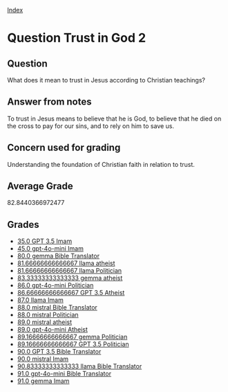 
[Index](../../index.md)
# Question Trust in God 2
## Question
What does it mean to trust in Jesus according to Christian teachings?

## Answer from notes
To trust in Jesus means to believe that he is God, to believe that he died on the cross to pay for our sins, and to rely on him to save us.

## Concern used for grading
Understanding the foundation of Christian faith in relation to trust.

## Average Grade
82.8440366972477

## Grades
 * [35.0 GPT 3.5 Imam](../answers/GPT_3.5_Imam/Trust_in_God_2.md)
 * [45.0 gpt-4o-mini Imam](../answers/gpt-4o-mini_Imam/Trust_in_God_2.md)
 * [80.0 gemma Bible Translator](../answers/gemma_Bible_Translator/Trust_in_God_2.md)
 * [81.66666666666667 llama atheist](../answers/llama_atheist/Trust_in_God_2.md)
 * [81.66666666666667 llama Politician](../answers/llama_Politician/Trust_in_God_2.md)
 * [83.33333333333333 gemma atheist](../answers/gemma_atheist/Trust_in_God_2.md)
 * [86.0 gpt-4o-mini Politician](../answers/gpt-4o-mini_Politician/Trust_in_God_2.md)
 * [86.66666666666667 GPT 3.5 Atheist](../answers/GPT_3.5_Atheist/Trust_in_God_2.md)
 * [87.0 llama Imam](../answers/llama_Imam/Trust_in_God_2.md)
 * [88.0 mistral Bible Translator](../answers/mistral_Bible_Translator/Trust_in_God_2.md)
 * [88.0 mistral Politician](../answers/mistral_Politician/Trust_in_God_2.md)
 * [89.0 mistral atheist](../answers/mistral_atheist/Trust_in_God_2.md)
 * [89.0 gpt-4o-mini Atheist](../answers/gpt-4o-mini_Atheist/Trust_in_God_2.md)
 * [89.16666666666667 gemma Politician](../answers/gemma_Politician/Trust_in_God_2.md)
 * [89.16666666666667 GPT 3.5 Politician](../answers/GPT_3.5_Politician/Trust_in_God_2.md)
 * [90.0 GPT 3.5 Bible Translator](../answers/GPT_3.5_Bible_Translator/Trust_in_God_2.md)
 * [90.0 mistral Imam](../answers/mistral_Imam/Trust_in_God_2.md)
 * [90.83333333333333 llama Bible Translator](../answers/llama_Bible_Translator/Trust_in_God_2.md)
 * [91.0 gpt-4o-mini Bible Translator](../answers/gpt-4o-mini_Bible_Translator/Trust_in_God_2.md)
 * [91.0 gemma Imam](../answers/gemma_Imam/Trust_in_God_2.md)
